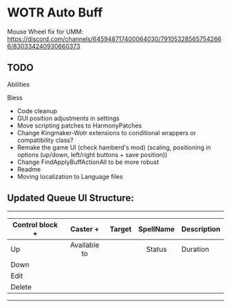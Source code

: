 ﻿# WOTR Auto Buff
Mouse Wheel fix for UMM:
https://discord.com/channels/645948717400064030/791053285657542666/830334240930660373

## TODO
Abilities

Bless
* Code cleanup
* GUI position adjustments in settings
* Move scripting patches to HarmonyPatches
* Change Kingmaker-Wotr extensions to conditional wrappers or compatibility class?
* Remake the game UI (check hamberd's mod) (scaling, positioning in options (up/down, left/right buttons + save position))
* Change FindApplyBuffActionAll to be more robust
* Readme
* Moving localization to Language files

## Updated Queue UI Structure:

---

|Control block +|Caster +    |Target  |SpellName  |Description | 
| ---           |:---:       | ---    | :---:     | ---        | 
|Up             |Available to|        | Status    | Duration   |
|Down           |            |        |           |            |
|Edit           |            |        |           |            |
|Delete         |            |        |           |            |


---
